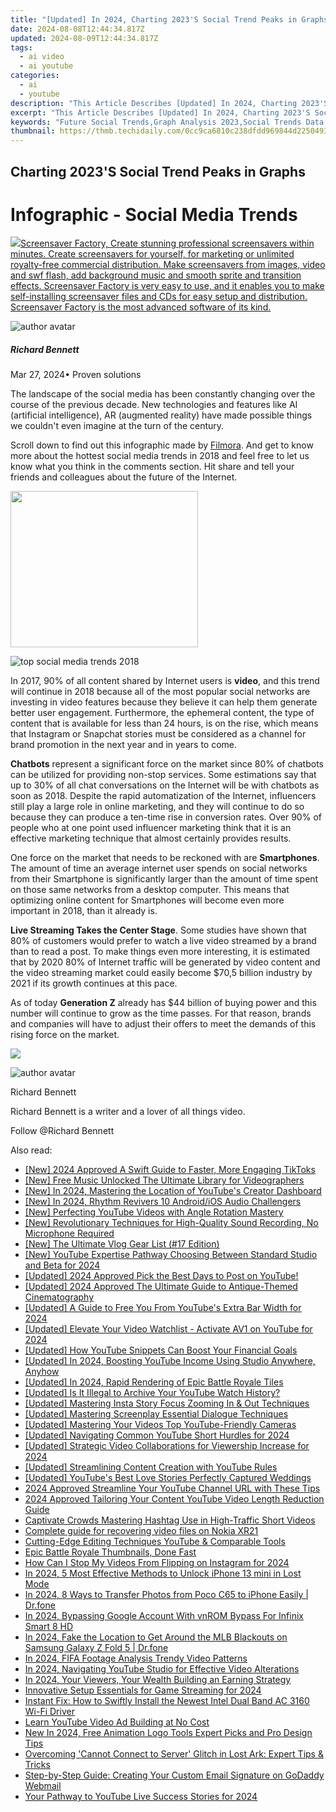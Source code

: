 ```yaml
---
title: "[Updated] In 2024, Charting 2023'S Social Trend Peaks in Graphs"
date: 2024-08-08T12:44:34.817Z
updated: 2024-08-09T12:44:34.817Z
tags:
  - ai video
  - ai youtube
categories:
  - ai
  - youtube
description: "This Article Describes [Updated] In 2024, Charting 2023'S Social Trend Peaks in Graphs"
excerpt: "This Article Describes [Updated] In 2024, Charting 2023'S Social Trend Peaks in Graphs"
keywords: "Future Social Trends,Graph Analysis 2023,Social Trends Data,Peak Social Insights,Social Patterns Chart,Social Graphs Update,Yearly Social Trends"
thumbnail: https://thmb.techidaily.com/0cc9ca6810c238dfdd969844d2250493a479c3321512aa3c39ef7570f30da978.jpg
---
```


## Charting 2023'S Social Trend Peaks in Graphs

# Infographic - Social Media Trends

<!-- affiliate ads begin -->
<a href="https://secure.2checkout.com/order/checkout.php?PRODS=194977&QTY=1&AFFILIATE=108875&CART=1"><img src="https://www.blumentals.net/scrfactory/images/screensaver-software.png" border="0">Screensaver Factory, Create stunning professional screensavers within minutes. Create screensavers for yourself, for marketing or unlimited royalty-free commercial distribution. Make screensavers from images, video and swf flash, add background music and smooth sprite and transition effects. Screensaver Factory is very easy to use, and it enables you to make self-installing screensaver files and CDs for easy setup and distribution. Screensaver Factory is the most advanced software of its kind.</a>
<!-- affiliate ads end -->
![author avatar](https://images.wondershare.com/filmora/article-images/richard-bennett.jpg)

##### Richard Bennett

 Mar 27, 2024• Proven solutions

The landscape of the social media has been constantly changing over the course of the previous decade. New technologies and features like AI (artificial intelligence), AR (augmented reality) have made possible things we couldn't even imagine at the turn of the century.

Scroll down to find out this infographic made by [Filmora](https://tools.techidaily.com/wondershare/filmora/download/). And get to know more about the hottest social media trends in 2018 and feel free to let us know what you think in the comments section. Hit share and tell your friends and colleagues about the future of the Internet.

<!-- affiliate ads begin -->
<a href="https://imp.i357552.net/c/5597632/863039/11832" target="_top" id="863039"><img src="//a.impactradius-go.com/display-ad/11832-863039" border="0" alt="" width="300" height="250"/></a>
<!-- affiliate ads end -->
![top social media trends 2018](https://images.wondershare.com/filmora/article-images/top-social-media-trends-2018.jpg)

In 2017, 90% of all content shared by Internet users is **video**, and this trend will continue in 2018 because all of the most popular social networks are investing in video features because they believe it can help them generate better user engagement. Furthermore, the ephemeral content, the type of content that is available for less than 24 hours, is on the rise, which means that Instagram or Snapchat stories must be considered as a channel for brand promotion in the next year and in years to come.

**Chatbots** represent a significant force on the market since 80% of chatbots can be utilized for providing non-stop services. Some estimations say that up to 30% of all chat conversations on the Internet will be with chatbots as soon as 2018\. Despite the rapid automatization of the Internet, influencers still play a large role in online marketing, and they will continue to do so because they can produce a ten-time rise in conversion rates. Over 90% of people who at one point used influencer marketing think that it is an effective marketing technique that almost certainly provides results.

One force on the market that needs to be reckoned with are **Smartphones**. The amount of time an average internet user spends on social networks from their Smartphone is significantly larger than the amount of time spent on those same networks from a desktop computer. This means that optimizing online content for Smartphones will become even more important in 2018, than it already is.

**Live Streaming Takes the Center Stage**. Some studies have shown that 80% of customers would prefer to watch a live video streamed by a brand than to read a post. To make things even more interesting, it is estimated that by 2020 80% of Internet traffic will be generated by video content and the video streaming market could easily become $70,5 billion industry by 2021 if its growth continues at this pace.

As of today **Generation Z** already has $44 billion of buying power and this number will continue to grow as the time passes. For that reason, brands and companies will have to adjust their offers to meet the demands of this rising force on the market.

<!-- affiliate ads begin -->
<a href="https://shop.systoolsgroup.com/affiliate.php?ACCOUNT=SYSTOOBY&AFFILIATE=108875&PATH=https%3A%2F%2Fwww.systoolsgroup.com%3FAFFILIATE%3D108875%26RESOURCE%3DSysTools%2BOST%2BRecovery"><img src="https://www.systoolsgroup.com/box/ost-recovery.png" border="0"></a>
<!-- affiliate ads end -->
![author avatar](https://images.wondershare.com/filmora/article-images/richard-bennett.jpg)

Richard Bennett

Richard Bennett is a writer and a lover of all things video.

Follow @Richard Bennett


<ins class="adsbygoogle"
     style="display:block"
     data-ad-format="autorelaxed"
     data-ad-client="ca-pub-7571918770474297"
     data-ad-slot="1223367746"></ins>



<ins class="adsbygoogle"
     style="display:block"
     data-ad-client="ca-pub-7571918770474297"
     data-ad-slot="8358498916"
     data-ad-format="auto"
     data-full-width-responsive="true"></ins>

<span class="atpl-alsoreadstyle">Also read:</span>
<div><ul>
<li><a href="https://tiktok-clips.techidaily.com/new-2024-approved-a-swift-guide-to-faster-more-engaging-tiktoks/"><u>[New] 2024 Approved  A Swift Guide to Faster, More Engaging TikToks</u></a></li>
<li><a href="https://youtube-web.techidaily.com/ree-music-unlocked-the-ultimate-library-for-videographers/"><u>[New] Free Music Unlocked  The Ultimate Library for Videographers</u></a></li>
<li><a href="https://youtube-web.techidaily.com/n-2024-mastering-the-location-of-youtubes-creator-dashboard/"><u>[New] In 2024, Mastering the Location of YouTube's Creator Dashboard</u></a></li>
<li><a href="https://youtube-web.techidaily.com/n-2024-rhythm-revivers-10-androidios-audio-challengers/"><u>[New] In 2024, Rhythm Revivers  10 Android/iOS Audio Challengers</u></a></li>
<li><a href="https://youtube-web.techidaily.com/erfecting-youtube-videos-with-angle-rotation-mastery/"><u>[New] Perfecting YouTube Videos with Angle Rotation Mastery</u></a></li>
<li><a href="https://youtube-web.techidaily.com/evolutionary-techniques-for-high-quality-sound-recording-no-microphone-required/"><u>[New] Revolutionary Techniques for High-Quality Sound Recording, No Microphone Required</u></a></li>
<li><a href="https://youtube-web.techidaily.com/he-ultimate-vlog-gear-list-17-edition/"><u>[New] The Ultimate Vlog Gear List (#17 Edition)</u></a></li>
<li><a href="https://youtube-web.techidaily.com/outube-expertise-pathway-choosing-between-standard-studio-and-beta-for-2024/"><u>[New] YouTube Expertise Pathway  Choosing Between Standard Studio and Beta for 2024</u></a></li>
<li><a href="https://youtube-web.techidaily.com/ed-2024-approved-pick-the-best-days-to-post-on-youtube/"><u>[Updated] 2024 Approved  Pick the Best Days to Post on YouTube!</u></a></li>
<li><a href="https://youtube-web.techidaily.com/ed-2024-approved-the-ultimate-guide-to-antique-themed-cinematography/"><u>[Updated] 2024 Approved  The Ultimate Guide to Antique-Themed Cinematography</u></a></li>
<li><a href="https://youtube-web.techidaily.com/ed-a-guide-to-free-you-from-youtubes-extra-bar-width-for-2024/"><u>[Updated] A Guide to Free You From YouTube's Extra Bar Width for 2024</u></a></li>
<li><a href="https://youtube-web.techidaily.com/ed-elevate-your-video-watchlist-activate-av1-on-youtube-for-2024/"><u>[Updated] Elevate Your Video Watchlist - Activate AV1 on YouTube for 2024</u></a></li>
<li><a href="https://youtube-web.techidaily.com/ed-how-youtube-snippets-can-boost-your-financial-goals/"><u>[Updated] How YouTube Snippets Can Boost Your Financial Goals</u></a></li>
<li><a href="https://youtube-web.techidaily.com/ed-in-2024-boosting-youtube-income-using-studio-anywhere-anyhow/"><u>[Updated] In 2024, Boosting YouTube Income  Using Studio Anywhere, Anyhow</u></a></li>
<li><a href="https://youtube-web.techidaily.com/ed-in-2024-rapid-rendering-of-epic-battle-royale-tiles/"><u>[Updated] In 2024, Rapid Rendering of Epic Battle Royale Tiles</u></a></li>
<li><a href="https://youtube-web.techidaily.com/ed-is-it-illegal-to-archive-your-youtube-watch-history/"><u>[Updated] Is It Illegal to Archive Your YouTube Watch History?</u></a></li>
<li><a href="https://instagram-video-recordings.techidaily.com/updated-mastering-insta-story-focus-zooming-in-and-out-techniques/"><u>[Updated] Mastering Insta Story Focus  Zooming In & Out Techniques</u></a></li>
<li><a href="https://fox-helps.techidaily.com/updated-mastering-screenplay-essential-dialogue-techniques/"><u>[Updated] Mastering Screenplay  Essential Dialogue Techniques</u></a></li>
<li><a href="https://facebook-video-footage.techidaily.com/updated-mastering-your-videos-top-youtube-friendly-cameras/"><u>[Updated] Mastering Your Videos  Top YouTube-Friendly Cameras</u></a></li>
<li><a href="https://youtube-blog.techidaily.com/ed-navigating-common-youtube-short-hurdles-for-2024/"><u>[Updated] Navigating Common YouTube Short Hurdles for 2024</u></a></li>
<li><a href="https://youtube-web.techidaily.com/ed-strategic-video-collaborations-for-viewership-increase-for-2024/"><u>[Updated] Strategic Video Collaborations for Viewership Increase for 2024</u></a></li>
<li><a href="https://youtube-web.techidaily.com/ed-streamlining-content-creation-with-youtube-rules/"><u>[Updated] Streamlining Content Creation with YouTube Rules</u></a></li>
<li><a href="https://youtube-web.techidaily.com/ed-youtubes-best-love-stories-perfectly-captured-weddings/"><u>[Updated] YouTube's Best Love Stories  Perfectly Captured Weddings</u></a></li>
<li><a href="https://youtube-web.techidaily.com/approved-streamline-your-youtube-channel-url-with-these-tips/"><u>2024 Approved  Streamline Your YouTube Channel URL with These Tips</u></a></li>
<li><a href="https://youtube-web.techidaily.com/approved-tailoring-your-content-youtube-video-length-reduction-guide/"><u>2024 Approved  Tailoring Your Content  YouTube Video Length Reduction Guide</u></a></li>
<li><a href="https://youtube-web.techidaily.com/vate-crowds-mastering-hashtag-use-in-high-traffic-short-videos/"><u>Captivate Crowds  Mastering Hashtag Use in High-Traffic Short Videos</u></a></li>
<li><a href="https://phone-solutions.techidaily.com/complete-guide-for-recovering-video-files-on-nokia-xr21-by-fonelab-android-recover-video/"><u>Complete guide for recovering video files on Nokia XR21</u></a></li>
<li><a href="https://youtube-web.techidaily.com/ng-edge-editing-techniques-youtube-and-comparable-tools/"><u>Cutting-Edge Editing Techniques  YouTube & Comparable Tools</u></a></li>
<li><a href="https://youtube-clips.techidaily.com/epic-battle-royale-thumbnails-done-fast/"><u>Epic Battle Royale Thumbnails, Done Fast</u></a></li>
<li><a href="https://some-techniques.techidaily.com/how-can-i-stop-my-videos-from-flipping-on-instagram-for-2024/"><u>How Can I Stop My Videos From Flipping on Instagram for 2024</u></a></li>
<li><a href="https://ios-unlock.techidaily.com/in-2024-5-most-effective-methods-to-unlock-iphone-13-mini-in-lost-mode-by-drfone-ios/"><u>In 2024, 5 Most Effective Methods to Unlock iPhone 13 mini in Lost Mode</u></a></li>
<li><a href="https://android-transfer.techidaily.com/in-2024-8-ways-to-transfer-photos-from-poco-c65-to-iphone-easily-drfone-by-drfone-transfer-from-android-transfer-from-android/"><u>In 2024, 8 Ways to Transfer Photos from Poco C65 to iPhone Easily | Dr.fone</u></a></li>
<li><a href="https://unlock-android.techidaily.com/in-2024-bypassing-google-account-with-vnrom-bypass-for-infinix-smart-8-hd-by-drfone-android/"><u>In 2024, Bypassing Google Account With vnROM Bypass For Infinix Smart 8 HD</u></a></li>
<li><a href="https://review-topics.techidaily.com/in-2024-fake-the-location-to-get-around-the-mlb-blackouts-on-samsung-galaxy-z-fold-5-drfone-by-drfone-virtual-android/"><u>In 2024, Fake the Location to Get Around the MLB Blackouts on Samsung Galaxy Z Fold 5 | Dr.fone</u></a></li>
<li><a href="https://youtube-web.techidaily.com/24-fifa-footage-analysis-trendy-video-patterns/"><u>In 2024, FIFA Footage Analysis  Trendy Video Patterns</u></a></li>
<li><a href="https://youtube-web.techidaily.com/24-navigating-youtube-studio-for-effective-video-alterations/"><u>In 2024, Navigating YouTube Studio for Effective Video Alterations</u></a></li>
<li><a href="https://facebook-record-videos.techidaily.com/in-2024-your-viewers-your-wealth-building-an-earning-strategy/"><u>In 2024, Your Viewers, Your Wealth  Building an Earning Strategy</u></a></li>
<li><a href="https://youtube-web.techidaily.com/ative-setup-essentials-for-game-streaming-for-2024/"><u>Innovative Setup Essentials for Game Streaming for 2024</u></a></li>
<li><a href="https://hardware-updates.techidaily.com/instant-fix-how-to-swiftly-install-the-newest-intel-dual-band-ac-3160-wi-fi-driver/"><u>Instant Fix: How to Swiftly Install the Newest Intel Dual Band AC 3160 Wi-Fi Driver</u></a></li>
<li><a href="https://youtube-web.techidaily.com/-youtube-video-ad-building-at-no-cost/"><u>Learn YouTube Video Ad Building at No Cost</u></a></li>
<li><a href="https://smart-video-editing.techidaily.com/new-in-2024-free-animation-logo-tools-expert-picks-and-pro-design-tips/"><u>New In 2024, Free Animation Logo Tools Expert Picks and Pro Design Tips</u></a></li>
<li><a href="https://win-able.techidaily.com/overcoming-cannot-connect-to-server-glitch-in-lost-ark-expert-tips-and-tricks/"><u>Overcoming 'Cannot Connect to Server' Glitch in Lost Ark: Expert Tips & Tricks</u></a></li>
<li><a href="https://technical-tips.techidaily.com/step-by-step-guide-creating-your-custom-email-signature-on-godaddy-webmail/"><u>Step-by-Step Guide: Creating Your Custom Email Signature on GoDaddy Webmail</u></a></li>
<li><a href="https://youtube-web.techidaily.com/pathway-to-youtube-live-success-stories-for-2024/"><u>Your Pathway to YouTube Live Success Stories for 2024</u></a></li>
</ul></div>
